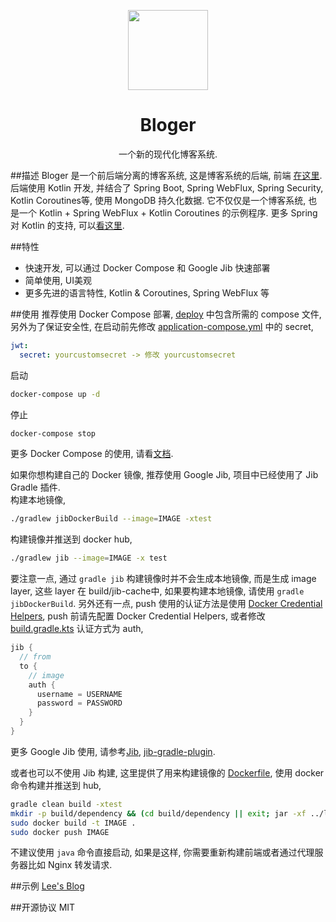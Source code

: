 <p style="text-align: center">
  <img width="128px" height="128px" src="https://virtualfab.top/bloger/logo.png" alt="">
</p>
<h1 style="text-align: center">Bloger</h1>
<p style="text-align: center">
  一个新的现代化博客系统.
</p>

##描述
Bloger 是一个前后端分离的博客系统, 这是博客系统的后端, 前端 [在这里](https://github.com/neillee95/bloger-ui). 
后端使用 Kotlin 开发, 并结合了 Spring Boot, Spring WebFlux, Spring Security, Kotlin Coroutines等, 使用 MongoDB 持久化数据. 
它不仅仅是一个博客系统, 也是一个 Kotlin + Spring WebFlux + Kotlin Coroutines 的示例程序. 更多 Spring 对 Kotlin 的支持, 
可以[看这里](https://docs.spring.io/spring/docs/current/spring-framework-reference/languages.html).

##特性
- 快速开发, 可以通过 Docker Compose 和 Google Jib 快速部署
- 简单使用, UI美观
- 更多先进的语言特性, Kotlin & Coroutines, Spring WebFlux 等

##使用
推荐使用 Docker Compose 部署, [deploy](./deploy) 中包含所需的 compose 文件, 另外为了保证安全性, 
在启动前先修改 [application-compose.yml](./deploy/application-compose.yml) 中的 secret,
```yaml
jwt:
  secret: yourcustomsecret -> 修改 yourcustomsecret
```
启动
```bash
docker-compose up -d
```
停止
```bash
docker-compose stop
```
更多 Docker Compose 的使用, 请看[文档](https://docs.docker.com/compose/).

如果你想构建自己的 Docker 镜像, 推荐使用 Google Jib, 项目中已经使用了
Jib Gradle 插件.\
构建本地镜像,
```bash
./gradlew jibDockerBuild --image=IMAGE -xtest
```
构建镜像并推送到 docker hub,
```bash
./gradlew jib --image=IMAGE -x test
```
要注意一点, 通过 `gradle jib` 构建镜像时并不会生成本地镜像, 而是生成 image layer, 这些 layer 在 build/jib-cache中, 
如果要构建本地镜像, 请使用 `gradle jibDockerBuild`. 另外还有一点, 
push 使用的认证方法是使用 [Docker Credential Helpers](https://github.com/docker/docker-credential-helpers), push 前请先配置 Docker Credential Helpers,
或者修改 [build.gradle.kts](./build.gradle.kts) 认证方式为 auth, 
```kotlin
jib {
  // from
  to {
    // image
    auth {
      username = USERNAME
      password = PASSWORD
    }
  }
}
```
更多 Google Jib 使用, 请参考[Jib](https://github.com/GoogleContainerTools/jib), 
[jib-gradle-plugin](https://github.com/GoogleContainerTools/jib/tree/master/jib-gradle-plugin).

或者也可以不使用 Jib 构建, 这里提供了用来构建镜像的 [Dockerfile](./Dockerfile), 
使用 docker 命令构建并推送到 hub, 
```bash
gradle clean build -xtest
mkdir -p build/dependency && (cd build/dependency || exit; jar -xf ../libs/*.jar)
sudo docker build -t IMAGE .
sudo docker push IMAGE
```

不建议使用 `java` 命令直接启动, 如果是这样, 你需要重新构建前端或者通过代理服务器比如 Nginx 转发请求.

##示例
[Lee's Blog](https://blog.virtualfab.top)

##开源协议
MIT